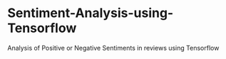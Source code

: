 # Sentiment-Analysis-using-Tensorflow
Analysis of Positive or Negative Sentiments in reviews using Tensorflow 
